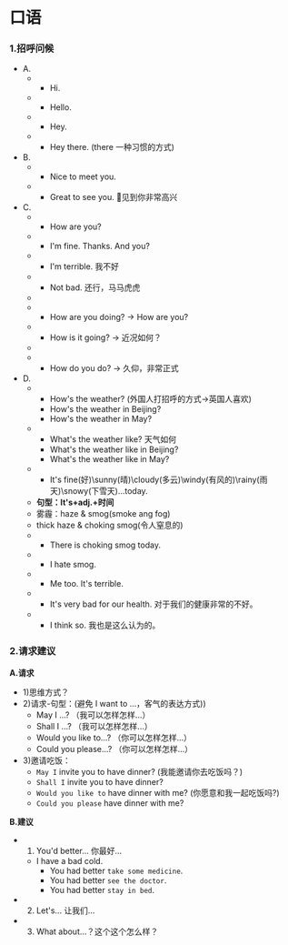 # 口语

### 1.招呼问候
* A.
  * - Hi.
  * - Hello.
  * - Hey.
  * - Hey there. (there 一种习惯的方式)
* B.
  * - Nice to meet you.
  * - Great to see you. 见到你非常高兴
* C.
  * - How are you?
  * - I'm fine. Thanks. And you?
  * - I'm terrible. 我不好
  * - Not bad. 还行，马马虎虎
  *
  * - How are you doing? -> How are you?
  * - How is it going? -> 近况如何？
  *
  * - How do you do? -> 久仰，非常正式
* D.
  * - How's the weather? (外国人打招呼的方式->英国人喜欢)
    * How's the weather in Beijing?
    * How's the weather in May?
  * - What's the weather like? 天气如何
    * What's the weather like in Beijing?
    * What's the weather like in May?
  * - It's fine(好)\sunny(晴)\cloudy(多云)\windy(有风的)\rainy(雨天)\snowy(下雪天)...today.
  * **句型：It's+adj.+时间**
  * 雾霾：haze & smog(smoke ang fog)
  * thick haze & choking smog(令人窒息的)
  * - There is choking smog today.
  * - I hate smog.
  * - Me too. It's terrible.
  * - It's very bad for our health. 对于我们的健康非常的不好。
  * - I think so. 我也是这么认为的。

### 2.请求建议
**A.请求**
* 1)思维方式？
* 2)请求-句型：(避免 I want to ...，客气的表达方式))
  * May I ...? （我可以怎样怎样...）
  * Shall I ...? （我可以怎样怎样...）
  * Would you like to...? （你可以怎样怎样...）
  * Could you please...? （你可以怎样怎样...）
* 3)邀请吃饭：
  * `May I` invite you to have dinner? (我能邀请你去吃饭吗？)
  * `Shall I` invite you to have dinner?
  * `Would you like to` have dinner with me? (你愿意和我一起吃饭吗?)
  * `Could you please` have dinner with me?

**B.建议**
* 1) You'd better... 你最好...
  * I have a bad cold.
    * You had better `take some medicine`.
    * You had better `see the doctor`.
    * You had better `stay in bed`.
* 2) Let's... 让我们...
* 3) What about...？这个这个怎么样？